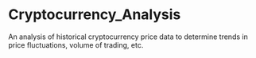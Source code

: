 # Cryptocurrency_Analysis
An analysis of historical cryptocurrency price data to determine trends in price fluctuations, volume of trading, etc.
